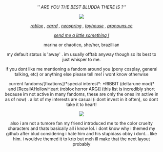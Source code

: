 <p align="center"> <em> '' ARE YOU THE BEST BLUDDA THERE IS ?'' </em> <p>

<p align="center"> <img src="https://file.garden/ZSHrFmTvf253N3H3/whyishedoingthat.gif"/> </p>

<p align="center"> <em> <a href="https://www.roblox.com/users/205802843/profile">roblox</a> , <a href="https://chaotico.carrd.co/">carrd</a> , <a href="https://sparkler.cc/@RIBBIT">neospring</a> , <a href="https://toyhou.se/melting_ink">toyhouse</a> , <a href="https://pronouns.cc/@INKING_DOWN">pronouns.cc</a> </em> <p>

<p align="center"> <i><a href="https://chaotico.straw.page/">send me a little something !</a></i> <p>

<p align="center"> marina or chaotico, she/her, brazillian <p>

<p align="center"> my default status is 'away' . im usually offtab anyway though so its best to just whisper to me. <p>

<p align="center"> if you dont like me mentioning a fandom around you (pony cosplay, general talking, etc) or anything else please tell me! i wont know otherwise <p>

<p align="center"> current fandoms/[fixations]/*special interest*: *RIBBIT (deltarune mod)* and [RecallAHollowHeart (roblox horror ARG)] (this list is incredibly short because im not active in many fandoms, these are only the ones im active in as of now) . a lot of my interests are casual (i dont invest in it often), so dont take it to heart! <p>

<p align="center"> <img src="https://file.garden/ZSHrFmTvf253N3H3/evilredintimidatinghorse.gif" /> <p>

<p align="center"> also i am not a tumore fan my friend introduced me to the color cruelty characters and thats basically all i know lol. i dont know why i themed my github after blud considering i hate him and his stupidass obby i dont... like him. i wouldve themed it to krip but meh ill make that the next layout probably <p>

